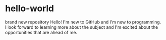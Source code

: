 # hello-world
brand new repository
Hello! I'm new to GitHub and I'm new to programming. I look forward to learning more about the subject and I'm excited about the opportunities that are ahead of me.
